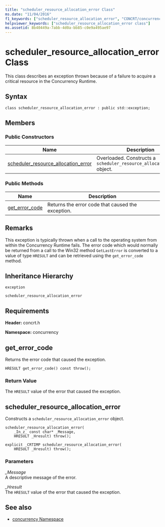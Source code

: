 ```yaml
---
title: "scheduler_resource_allocation_error Class"
ms.date: "11/04/2016"
f1_keywords: ["scheduler_resource_allocation_error", "CONCRT/concurrency::scheduler_resource_allocation_error", "CONCRT/concurrency::scheduler_resource_allocation_error::scheduler_resource_allocation_error", "CONCRT/concurrency::scheduler_resource_allocation_error::get_error_code"]
helpviewer_keywords: ["scheduler_resource_allocation_error class"]
ms.assetid: 8b40449a-7abb-4d0a-bb85-c0e9a495ae97
---
```

# scheduler_resource_allocation_error Class

This class describes an exception thrown because of a failure to acquire a critical resource in the Concurrency Runtime.

## Syntax

```
class scheduler_resource_allocation_error : public std::exception;
```

## Members

### Public Constructors

|Name|Description|
|----------|-----------------|
|[scheduler_resource_allocation_error](#ctor)|Overloaded. Constructs a `scheduler_resource_allocation_error` object.|

### Public Methods

|Name|Description|
|----------|-----------------|
|[get_error_code](#get_error_code)|Returns the error code that caused the exception.|

## Remarks

This exception is typically thrown when a call to the operating system from within the Concurrency Runtime fails. The error code which would normally be returned from a call to the Win32 method `GetLastError` is converted to a value of type `HRESULT` and can be retrieved using the `get_error_code` method.

## Inheritance Hierarchy

`exception`

`scheduler_resource_allocation_error`

## Requirements

**Header:** concrt.h

**Namespace:** concurrency

##  <a name="get_error_code"></a> get_error_code

Returns the error code that caused the exception.

```
HRESULT get_error_code() const throw();
```

### Return Value

The `HRESULT` value of the error that caused the exception.

##  <a name="ctor"></a> scheduler_resource_allocation_error

Constructs a `scheduler_resource_allocation_error` object.

```
scheduler_resource_allocation_error(
    _In_z_ const char* _Message,
    HRESULT _Hresult) throw();

explicit _CRTIMP scheduler_resource_allocation_error(
    HRESULT _Hresult) throw();
```

### Parameters

*_Message*<br/>
A descriptive message of the error.

*_Hresult*<br/>
The `HRESULT` value of the error that caused the exception.

## See also

- [concurrency Namespace](concurrency-namespace.md)
